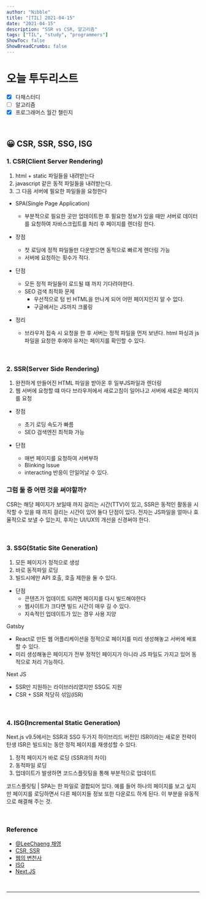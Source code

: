 ```yaml
---
author: "Nibble"
title: "[TIL] 2021-04-15"
date: "2021-04-15"
description: "SSR vs CSR, 알고리즘"
tags: ["TIL", "study", "programmers"]
ShowToc: false
ShowBreadCrumbs: false
---
```


# 오늘 투두리스트
- [x] 다채스터디
- [ ] 알고리즘
- [x] 프로그래머스 월간 챌린지

<br />


## 😀 CSR, SSR, SSG, ISG


### 1. CSR(Client Server Rendering)
1. html + static 파일들을 내려받는다
2. javascript 같은 동적 파일들을 내려받는다.
3. 그 다음 서버에 필요한 파일들을 요청한다

- SPA(Single Page Application)
  - 부분적으로 필요한 곳만 업데이트한 후 필요한 정보가 있을 때만 서버로 데이터를 요청하여 자바스크립트를 처리 후 페이지를 렌더링 한다.

- 장점
  - 첫 로딩에 정적 파일들만 다운받으면 동적으로 빠르게 렌더링 가능
  - 서버에 요청하는 횟수가 적다.
- 단점
  - 모든 정적 파일들이 로드될 떄 까지 기다려야한다.
  - SEO 검색 최적화 문제
    - 우선적으로 텅 빈 HTML을 만나게 되어 어떤 페이지인지 알 수 없다.
    - 구글에서는 JS까지 크롤링
- 정리
  - 브라우저 접속 시 요청을 한 후 서버는 정적 파일을 먼저 보낸다. html 파싱과 js파일을 요청한 후에야 유저는 페이지를 확인할 수 있다.

<br />

### 2. SSR(Server Side Rendering)
1. 완전하게 만들어진 HTML 파일을 받아온 후 일부JS파일과 렌더링
2. 웹 서버에 요청할 떄 마다 브라우저에서 새로고침이 일어나고 서버에 새로운 페이지를 요청

- 장점
  - 초기 로딩 속도가 빠름
  - SEO 검색엔진 최적화 가능

- 단점
  - 매번 페이지를 요청하여 서버부하
  - Blinking Issue
  - interacting 반응이 안일어날 수 있다.

### 그럼 둘 중 어떤 것을 써야할까?
CSR는 해당 페이지가 보일때 까지 걸리는 시간(TTV)이 있고, SSR은 동적인 활동을 시작할 수 있을 때 까지 걸리는 시간이 있어 둘다 단점이 있다. 전자는 JS파일을 얼마나 효율적으로 보낼 수 있는지, 후자는 UI/UX의 개선을 신경써야 한다.

<br />

### 3. SSG(Static Site Generation)
1. 모든 페이지가 정적으로 생성
2. 바로 동적파일 로딩
3. 빌드시에만 API 호출, 호출 제한을 둘 수 있다.

- 단점
  - 콘텐츠가 업데이트 되려면 페이지를 다시 빌드해야한다
  - 웹사이트가 크다면 빌드 시간이 매우 길 수 있다.
  - 지속적인 업데이트가 있는 경우 사용 지양

Gatsby
- React로 만든 웹 어플리케이션을 정적으로 페이지를 미리 생성해놓고 서버에 배포할 수 있다.
- 미리 생성해놓은 페이지가 전부 정적인 페이지가 아니라 JS 파일도 가지고 있어 동적으로 처리 가능하다.

Next JS
- SSR만 지원하는 라이브러리였지만 SSG도 지원
- CSR + SSR 적당히 섞임(ISR)


<br />

### 4. ISG(Incremental Static Generation)
Next.js v9.5에서는 SSR과 SSG 두가지 하이브리드 버전인 ISR이라는 새로운 전략이 탄생
ISR은 빌드되는 동안 정적 페이지를 재생성할 수 있다.

1. 정적 페이지가 바로 로딩 (SSR과의 차이)
2. 동적파일 로딩
3. 업데이트가 발생하면 코드스플릿팅을 통해 부분적으로 업데이트

코드스플릿팅 | SPA는 한 파일로 결합되어 있다. 예를 들어 하나의 페이지를 보고 싶지만 페이지를 로딩하면서 다른 페이지들 정보 또한 다운로드 하게 된다. 이 부분을 유동적으로 해결해 주는 것.

<br />

### Reference
- [@LeeChaeng 채영](https://www.notion.so/nibble2/2021-04-15-Next-js-d62aabcec42b44499ec32f5671f8b0b9)
- [CSR, SSR](https://velog.io/@namezin/CSR-SSR)
- [웹의 변천사](https://velog.io/@kysung95/SSR-vs-CSR-%EB%8B%B9%EC%8B%A0%EC%9D%98-%EC%84%A0%ED%83%9D%EC%9D%80-feat.-ssg)
- [ISG](https://blog.logrocket.com/incremental-static-regeneration-with-next-js/)
- [Next.JS](https://velopert.com/3293)


<br />

---

<br />